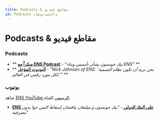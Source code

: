 ```yaml
---
title: Podcasts & مقاطع فيديو
id: Podcasts والفيديوهات
---
```


# Podcasts & مقاطع فيديو

### Podcasts

* ** [**مبكراً مع ENS Podcast**](https://open.spotify.com/episode/6DoSULJSKHjUhujODHd5Wq) - "_نيك جونسون بشأن تأسيس وبناء ENS_" **
* ** [**البودوت المؤجل**](https://open.spotify.com/episode/1QA3O4SPdmdo4Pc34JWFOB) - "_Nick Johnson of ENS: 'نحن نريد أن نكون نظام التسمية لكل مورد رقمي في العالم._'" **

### يوتيوب

شاهد [ENS YouTube الرسمي](https://www.youtube.com/c/ENSdomains) القناة.

* [**ENS على البنك الدولي** ](https://www.youtube.com/watch?v=jwadHC5ha-E)- _"نيك جونسون و ميليغان يناقشان إسقاط النس جوا بدون مصرفية"_
